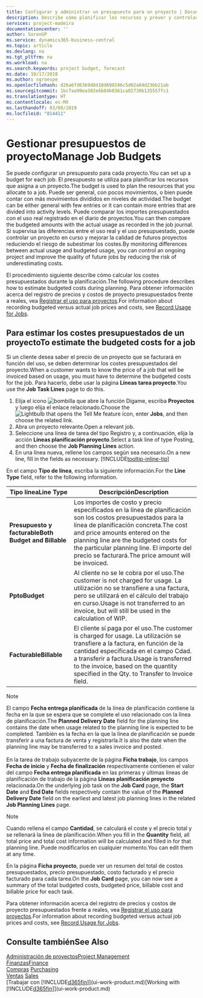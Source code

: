 ```yaml
---
title: Configurar y administrar un presupuesto para un proyecto | Documentos de Microsoft
description: Describe cómo planificar los recursos y prever y controlar los costes de un proyecto mediante la configuración de un presupuesto para cada proyecto.
services: project-madeira
documentationcenter: ''
author: SorenGP
ms.service: dynamics365-business-central
ms.topic: article
ms.devlang: na
ms.tgt_pltfrm: na
ms.workload: na
ms.search.keywords: project budget, forecast
ms.date: 10/17/2018
ms.author: sgroespe
ms.openlocfilehash: d26a6fd6369d8d10d690246c5d02a04d23bb21ab
ms.sourcegitcommit: 1bcfaa99ea302e6b84b8361ca02730b135557fc1
ms.translationtype: HT
ms.contentlocale: es-MX
ms.lasthandoff: 03/08/2019
ms.locfileid: "814411"
---
```

# <a name="manage-job-budgets"></a><span data-ttu-id="6ea9c-103">Gestionar presupuestos de proyecto</span><span class="sxs-lookup"><span data-stu-id="6ea9c-103">Manage Job Budgets</span></span>
<span data-ttu-id="6ea9c-104">Se puede configurar un presupuesto para cada proyecto.</span><span class="sxs-lookup"><span data-stu-id="6ea9c-104">You can set up a budget for each job.</span></span> <span data-ttu-id="6ea9c-105">El presupuesto se utiliza para planificar los recursos que asigna a un proyecto.</span><span class="sxs-lookup"><span data-stu-id="6ea9c-105">The budget is used to plan the resources that you allocate to a job.</span></span> <span data-ttu-id="6ea9c-106">Puede ser general, con pocos movimientos, o bien puede contar con más movimientos divididos en niveles de actividad.</span><span class="sxs-lookup"><span data-stu-id="6ea9c-106">The budget can be either general with few entries or it can contain more entries that are divided into activity levels.</span></span> <span data-ttu-id="6ea9c-107">Puede comparar los importes presupuestados con el uso real registrado en el diario de proyectos.</span><span class="sxs-lookup"><span data-stu-id="6ea9c-107">You can then compare the budgeted amounts with the actual usage as recorded in the job journal.</span></span> <span data-ttu-id="6ea9c-108">Si supervisa las diferencias entre el uso real y el uso presupuestado, puede controlar un proyecto en curso y mejorar la calidad de futuros proyectos reduciendo el riesgo de subestimar los costes.</span><span class="sxs-lookup"><span data-stu-id="6ea9c-108">By monitoring differences between actual usage and budgeted usage, you can control an ongoing project and improve the quality of future jobs by reducing the risk of underestimating costs.</span></span>

<span data-ttu-id="6ea9c-109">El procedimiento siguiente describe cómo calcular los costes presupuestados durante la planificación.</span><span class="sxs-lookup"><span data-stu-id="6ea9c-109">The following procedure describes how to estimate budgeted costs during planning.</span></span> <span data-ttu-id="6ea9c-110">Para obtener información acerca del registro de precios y costos de proyecto presupuestados frente a reales, vea [Registrar el uso para proyectos](projects-how-record-job-usage.md).</span><span class="sxs-lookup"><span data-stu-id="6ea9c-110">For information about recording budgeted versus actual job prices and costs, see [Record Usage for Jobs](projects-how-record-job-usage.md).</span></span>  

## <a name="JobBudgetCosts"></a> <span data-ttu-id="6ea9c-111">Para estimar los costes presupuestados de un proyecto</span><span class="sxs-lookup"><span data-stu-id="6ea9c-111">To estimate the budgeted costs for a job</span></span>
<span data-ttu-id="6ea9c-112">Si un cliente desea saber el precio de un proyecto que se facturará en función del uso, se deben determinar los costes presupuestados del proyecto.</span><span class="sxs-lookup"><span data-stu-id="6ea9c-112">When a customer wants to know the price of a job that will be invoiced based on usage, you must have to determine the budgeted costs for the job.</span></span> <span data-ttu-id="6ea9c-113">Para hacerlo, debe usar la página **Líneas tarea proyecto**.</span><span class="sxs-lookup"><span data-stu-id="6ea9c-113">You use the **Job Task Lines** page to do this.</span></span>

1. <span data-ttu-id="6ea9c-114">Elija el icono ![bombilla que abre la función Dígame](media/ui-search/search_small.png "Dígame que desea hacer"), escriba **Proyectos** y luego elija el enlace relacionado.</span><span class="sxs-lookup"><span data-stu-id="6ea9c-114">Choose the ![Lightbulb that opens the Tell Me feature](media/ui-search/search_small.png "Tell me what you want to do") icon, enter **Jobs**, and then choose the related link.</span></span>  
2. <span data-ttu-id="6ea9c-115">Abra un proyecto relevante.</span><span class="sxs-lookup"><span data-stu-id="6ea9c-115">Open a relevant job.</span></span>
3. <span data-ttu-id="6ea9c-116">Seleccione una línea de tarea del tipo Registro y, a continuación, elija la acción **Líneas planificación proyecto**.</span><span class="sxs-lookup"><span data-stu-id="6ea9c-116">Select a task line of type Posting, and then choose the **Job Planning Lines** action.</span></span>
4. <span data-ttu-id="6ea9c-117">En una línea nueva, rellene los campos según sea necesario.</span><span class="sxs-lookup"><span data-stu-id="6ea9c-117">On a new line, fill in the fields as necessary.</span></span> [!INCLUDE[tooltip-inline-tip](includes/tooltip-inline-tip_md.md)]   

<span data-ttu-id="6ea9c-118">En el campo **Tipo de línea**, escriba la siguiente información.</span><span class="sxs-lookup"><span data-stu-id="6ea9c-118">For the **Line Type** field, refer to the following information.</span></span>  

| <span data-ttu-id="6ea9c-119">Tipo línea</span><span class="sxs-lookup"><span data-stu-id="6ea9c-119">Line Type</span></span> | <span data-ttu-id="6ea9c-120">Descripción</span><span class="sxs-lookup"><span data-stu-id="6ea9c-120">Description</span></span> |
| --- | --- |
| <span data-ttu-id="6ea9c-121">**Presupuesto y facturable**</span><span class="sxs-lookup"><span data-stu-id="6ea9c-121">**Both Budget and Billable**</span></span> |<span data-ttu-id="6ea9c-122">Los importes de costo y precio especificados en la línea de planificación son los costos presupuestados para la línea de planificación concreta.</span><span class="sxs-lookup"><span data-stu-id="6ea9c-122">The cost and price amounts entered on the planning line are the budgeted costs for the particular planning line.</span></span> <span data-ttu-id="6ea9c-123">El importe del precio se facturará.</span><span class="sxs-lookup"><span data-stu-id="6ea9c-123">The price amount will be invoiced.</span></span> |
| <span data-ttu-id="6ea9c-124">**Ppto**</span><span class="sxs-lookup"><span data-stu-id="6ea9c-124">**Budget**</span></span> |<span data-ttu-id="6ea9c-125">Al cliente no se le cobra por el uso.</span><span class="sxs-lookup"><span data-stu-id="6ea9c-125">The customer is not charged for usage.</span></span> <span data-ttu-id="6ea9c-126">La utilización no se transfiere a una factura, pero se utilizará en el cálculo del trabajo en curso.</span><span class="sxs-lookup"><span data-stu-id="6ea9c-126">Usage is not transferred to an invoice, but will still be used in the calculation of WIP.</span></span> |
| <span data-ttu-id="6ea9c-127">**Facturable**</span><span class="sxs-lookup"><span data-stu-id="6ea9c-127">**Billable**</span></span> |<span data-ttu-id="6ea9c-128">El cliente sí paga por el uso.</span><span class="sxs-lookup"><span data-stu-id="6ea9c-128">The customer is charged for usage.</span></span> <span data-ttu-id="6ea9c-129">La utilización se transfiere a la factura, en función de la cantidad especificada en el campo Cdad. a transferir a factura.</span><span class="sxs-lookup"><span data-stu-id="6ea9c-129">Usage is transferred to the invoice, based on the quantity specified in the Qty. to Transfer to Invoice field.</span></span> |

> [!NOTE]  
> <span data-ttu-id="6ea9c-130">El campo **Fecha entrega planificada** de la línea de planificación contiene la fecha en la que se espera que se complete el uso relacionado con la línea de planificación.</span><span class="sxs-lookup"><span data-stu-id="6ea9c-130">The **Planned Delivery Date** field for the planning line contains the date when usage related to the planning line is expected to be completed.</span></span> <span data-ttu-id="6ea9c-131">También es la fecha en la que la línea de planificación se puede transferir a una factura de venta y registrarla.</span><span class="sxs-lookup"><span data-stu-id="6ea9c-131">It is also the date when the planning line may be transferred to a sales invoice and posted.</span></span> <br /><br /> <span data-ttu-id="6ea9c-132">En la tarea de trabajo subyacente de la página **Ficha trabajo**, los campos **Fecha de inicio** y **Fecha de finalización** respectivamente contienen el valor del campo **Fecha entrega planificada** en las primeras y últimas líneas de planificación de trabajo de la página **Líneas planificación proyecto** relacionada.</span><span class="sxs-lookup"><span data-stu-id="6ea9c-132">On the underlying job task on the **Job Card** page, the **Start Date** and **End Date** fields respectively contain the value of the **Planned Delivery Date** field on the earliest and latest job planning lines in the related **Job Planning Lines** page.</span></span>

> [!NOTE]  
>   <span data-ttu-id="6ea9c-133">Cuando rellena el campo **Cantidad**, se calculará el coste y el precio total y se rellenará la línea de planificación.</span><span class="sxs-lookup"><span data-stu-id="6ea9c-133">When you fill in the **Quantity** field, all total price and total cost information will be calculated and filled in for that planning line.</span></span> <span data-ttu-id="6ea9c-134">Puede modificarlos en cualquier momento.</span><span class="sxs-lookup"><span data-stu-id="6ea9c-134">You can edit them at any time.</span></span>

<span data-ttu-id="6ea9c-135">En la página **Ficha proyecto**, puede ver un resumen del total de costos presupuestados, precio presupuestado, costo facturado y el precio facturado para cada tarea.</span><span class="sxs-lookup"><span data-stu-id="6ea9c-135">On the **Job Card** page, you can now see a summary of the total budgeted costs, budgeted price, billable cost and billable price for each task.</span></span>

<span data-ttu-id="6ea9c-136">Para obtener información acerca del registro de precios y costos de proyecto presupuestados frente a reales, vea [Registrar el uso para proyectos](projects-how-record-job-usage.md).</span><span class="sxs-lookup"><span data-stu-id="6ea9c-136">For information about recording budgeted versus actual job prices and costs, see [Record Usage for Jobs](projects-how-record-job-usage.md).</span></span>

## <a name="see-also"></a><span data-ttu-id="6ea9c-137">Consulte también</span><span class="sxs-lookup"><span data-stu-id="6ea9c-137">See Also</span></span>
[<span data-ttu-id="6ea9c-138">Administración de proyectos</span><span class="sxs-lookup"><span data-stu-id="6ea9c-138">Project Management</span></span>](projects-manage-projects.md)  
[<span data-ttu-id="6ea9c-139">Finanzas</span><span class="sxs-lookup"><span data-stu-id="6ea9c-139">Finance</span></span>](finance.md)  
<span data-ttu-id="6ea9c-140">[Compras](purchasing-manage-purchasing.md)       </span><span class="sxs-lookup"><span data-stu-id="6ea9c-140">[Purchasing](purchasing-manage-purchasing.md)       </span></span>  
<span data-ttu-id="6ea9c-141">[Ventas](sales-manage-sales.md)    </span><span class="sxs-lookup"><span data-stu-id="6ea9c-141">[Sales](sales-manage-sales.md)    </span></span>  
<span data-ttu-id="6ea9c-142">[Trabajar con [!INCLUDE[d365fin](includes/d365fin_md.md)]](ui-work-product.md)</span><span class="sxs-lookup"><span data-stu-id="6ea9c-142">[Working with [!INCLUDE[d365fin](includes/d365fin_md.md)]](ui-work-product.md)</span></span>  
